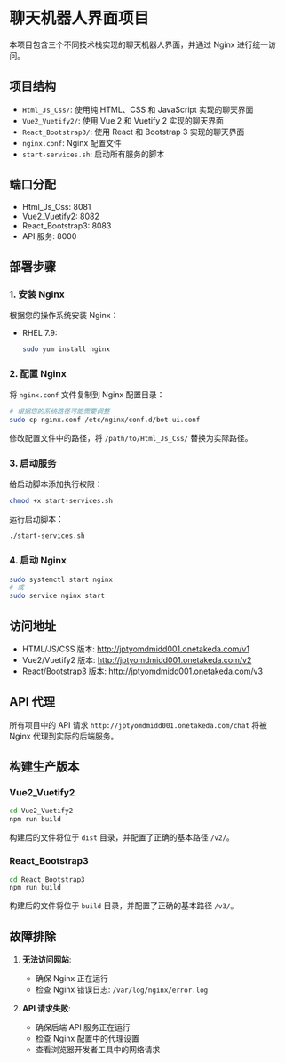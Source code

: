 # 聊天机器人界面项目

本项目包含三个不同技术栈实现的聊天机器人界面，并通过 Nginx 进行统一访问。

## 项目结构

- `Html_Js_Css/`: 使用纯 HTML、CSS 和 JavaScript 实现的聊天界面
- `Vue2_Vuetify2/`: 使用 Vue 2 和 Vuetify 2 实现的聊天界面
- `React_Bootstrap3/`: 使用 React 和 Bootstrap 3 实现的聊天界面
- `nginx.conf`: Nginx 配置文件
- `start-services.sh`: 启动所有服务的脚本

## 端口分配

- Html_Js_Css: 8081
- Vue2_Vuetify2: 8082
- React_Bootstrap3: 8083
- API 服务: 8000

## 部署步骤

### 1. 安装 Nginx

根据您的操作系统安装 Nginx：

- RHEL 7.9:
  ```bash
  sudo yum install nginx
  ```

### 2. 配置 Nginx

将 `nginx.conf` 文件复制到 Nginx 配置目录：

```bash
# 根据您的系统路径可能需要调整
sudo cp nginx.conf /etc/nginx/conf.d/bot-ui.conf
```

修改配置文件中的路径，将 `/path/to/Html_Js_Css/` 替换为实际路径。

### 3. 启动服务

给启动脚本添加执行权限：

```bash
chmod +x start-services.sh
```

运行启动脚本：

```bash
./start-services.sh
```

### 4. 启动 Nginx

```bash
sudo systemctl start nginx
# 或
sudo service nginx start
```

## 访问地址

- HTML/JS/CSS 版本: http://jptyomdmidd001.onetakeda.com/v1
- Vue2/Vuetify2 版本: http://jptyomdmidd001.onetakeda.com/v2
- React/Bootstrap3 版本: http://jptyomdmidd001.onetakeda.com/v3

## API 代理

所有项目中的 API 请求 `http://jptyomdmidd001.onetakeda.com/chat` 将被 Nginx 代理到实际的后端服务。

## 构建生产版本

### Vue2_Vuetify2

```bash
cd Vue2_Vuetify2
npm run build
```

构建后的文件将位于 `dist` 目录，并配置了正确的基本路径 `/v2/`。

### React_Bootstrap3

```bash
cd React_Bootstrap3
npm run build
```

构建后的文件将位于 `build` 目录，并配置了正确的基本路径 `/v3/`。

## 故障排除

1. **无法访问网站**:
   - 确保 Nginx 正在运行
   - 检查 Nginx 错误日志: `/var/log/nginx/error.log`

2. **API 请求失败**:
   - 确保后端 API 服务正在运行
   - 检查 Nginx 配置中的代理设置
   - 查看浏览器开发者工具中的网络请求 
